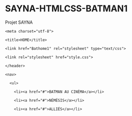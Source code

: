 # SAYNA-HTMLCSS-BATMAN1
Projet SAYNA 

































































<html>

  <head>

    <meta charset="utf-8">

    <title>HOME</title>

    <link href="Bathome1" rel="stylesheet" type="text/css">

    <link rel="stylesheet" href="style.css">







  </head>



 





    </header>

    <nav>

      <ul>

        <li><a href="#">BATMAN AU CINÉMA</a></li>

        <li><a href="#">NÉMÉSIS</a></li>

        <li><a href="#">ALLIÉS</a></li>

        
        
        
























































